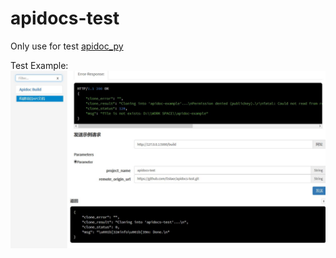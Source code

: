 # apidocs-test
Only use for test [apidoc_py](https://github.com/Ostaer/apidoc_py.git)

Test Example:
![Example Screenshot](test.jpg "")